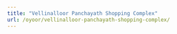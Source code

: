 ```yaml
---
title: "Vellinalloor Panchayath Shopping Complex"
url: /oyoor/vellinalloor-panchayath-shopping-complex/
---
```

